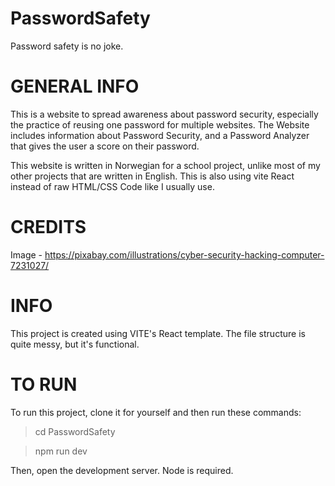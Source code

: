 # PasswordSafety
Password safety is no joke.

# GENERAL INFO
This is a website to spread awareness about password security, especially the practice of reusing one password for multiple websites.
The Website includes information about Password Security, and a Password Analyzer that gives the user a score on their password. 

This website is written in Norwegian for a school project, unlike most of my other projects that are written in English.
This is also using vite React instead of raw HTML/CSS Code like I usually use.

# CREDITS
Image - https://pixabay.com/illustrations/cyber-security-hacking-computer-7231027/

# INFO
This project is created using VITE's React template. The file structure is quite messy, but it's functional. 

# TO RUN
To run this project, clone it for yourself and then run these commands:
> cd PasswordSafety

> npm run dev

Then, open the development server. Node is required.